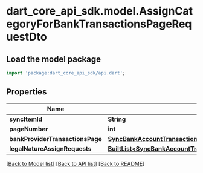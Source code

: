 # dart_core_api_sdk.model.AssignCategoryForBankTransactionsPageRequestDto

## Load the model package
```dart
import 'package:dart_core_api_sdk/api.dart';
```

## Properties
Name | Type | Description | Notes
------------ | ------------- | ------------- | -------------
**syncItemId** | **String** |  | 
**pageNumber** | **int** |  | 
**bankProviderTransactionsPage** | [**SyncBankAccountTransactionsPageEndRequestDtoBankProviderTransactionsPage**](SyncBankAccountTransactionsPageEndRequestDtoBankProviderTransactionsPage.md) |  | 
**legalNatureAssignRequests** | [**BuiltList&lt;SyncBankAccountTransactionsPageEndRequestDtoLegalNatureAssignRequestsInner&gt;**](SyncBankAccountTransactionsPageEndRequestDtoLegalNatureAssignRequestsInner.md) |  | 

[[Back to Model list]](../README.md#documentation-for-models) [[Back to API list]](../README.md#documentation-for-api-endpoints) [[Back to README]](../README.md)


